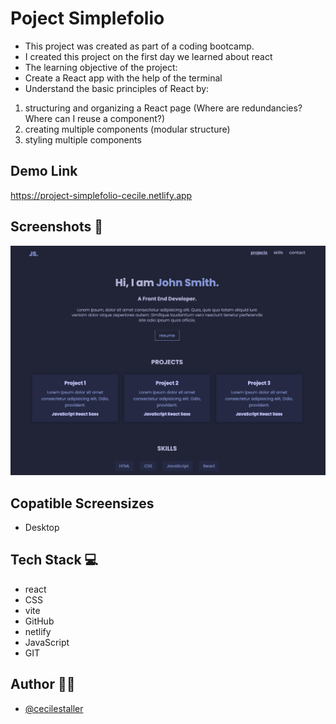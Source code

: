 # Poject Simplefolio

- This project was created as part of a coding bootcamp.
- I created this project on the first day we learned about react
- The learning objective of the project:
- Create a React app with the help of the terminal
- Understand the basic principles of React by:

1. structuring and organizing a React page (Where are redundancies? Where can I reuse a component?)
2. creating multiple components (modular structure)
3. styling multiple components

## Demo Link

https://project-simplefolio-cecile.netlify.app

## Screenshots 📸

![desktop version](./src/assets/img/sc_desktop.png)

## Copatible Screensizes

- Desktop

## Tech Stack 💻

- react
- CSS
- vite
- GitHub
- netlify
- JavaScript
- GIT

## Author 🤵‍♀️

- [@cecilestaller](https://github.com/cecilestaller)
